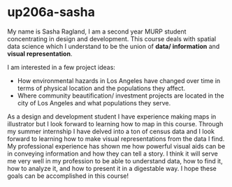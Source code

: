 # up206a-sasha
My name is Sasha Ragland, I am a second year MURP student concentrating in design and development. This course deals with spatial data science which I understand to be the union of **data/ information** and **visual representation**. 

I am interested in a few project ideas: 
* How environmental hazards in Los Angeles have changed over time in terms of physical location and the populations they affect. 
* Where community beautification/ investment projects are located in the city of Los Angeles and what populations they serve.

As a design and development student I have experience making maps in illustrator but I look forward to learning how to map in this course. Through my summer internship I have delved into a ton of census data and I look forward to learning how to make visual representations from the data I find. My professional experience has shown me how powerful visual aids can be in conveying information and how they can tell a story. I think it will serve me very well in my profession to be able to understand data, how to find it, how to analyze it, and how to present it in a digestable way. I hope these goals can be accomplished in this course! 
